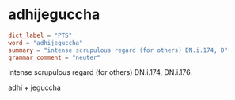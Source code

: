 # adhijeguccha

``` toml
dict_label = "PTS"
word = "adhijeguccha"
summary = "intense scrupulous regard (for others) DN.i.174, D"
grammar_comment = "neuter"
```

intense scrupulous regard (for others) DN.i.174, DN.i.176.

adhi \+ jeguccha

